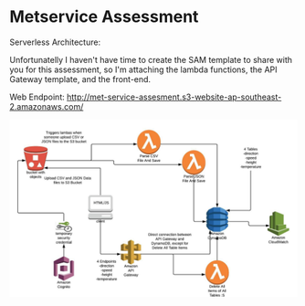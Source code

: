 # Metservice Assessment

Serverless Architecture:

Unfortunatelly I haven't have time to create the SAM template to share with you for this assessment, so I'm attaching the lambda functions, the API Gateway template, and the front-end.

Web Endpoint: http://met-service-assesment.s3-website-ap-southeast-2.amazonaws.com/

![alt text](https://raw.githubusercontent.com/lobo-nz/metservices_serverless/master/MetServiceArch.jpeg)
